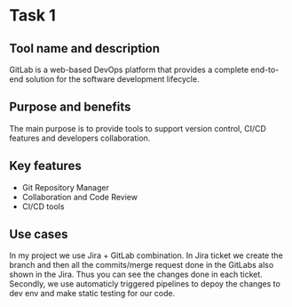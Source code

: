 # Task 1

## Tool name and description

   GitLab is a web-based DevOps platform that provides a complete end-to-end solution for the software development lifecycle.

## Purpose and benefits

   The main purpose is to provide tools to support version control, CI/CD features and developers collaboration.

## Key features

- Git Repository Manager
- Collaboration and Code Review
- CI/CD tools

## Use cases

   In my project we use Jira + GitLab combination. In Jira ticket we create the branch and then all the commits/merge request done in the GitLabs also shown in the Jira. Thus you can see the changes done in each ticket. Secondly, we use automaticly triggered pipelines to depoy the changes to dev env and make static testing for our code.
